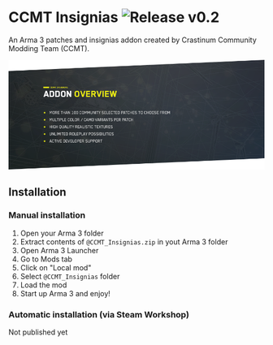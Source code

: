 # CCMT Insignias ![Release v0.2](https://img.shields.io/badge/release-v0.2-blue.svg?style=for-the-badge)
An Arma 3 patches and insignias addon created by Crastinum Community Modding Team (CCMT).

![Addon overview image](/img/github-section-1.png)

## Installation
### Manual installation
1. Open your Arma 3 folder 
2. Extract contents of `@CCMT_Insignias.zip` in yout Arma 3 folder
3. Open Arma 3 Launcher
4. Go to Mods tab
5. Click on "Local mod"
6. Select `@CCMT_Insignias` folder
7. Load the mod
8. Start up Arma 3 and enjoy!

### Automatic installation (via Steam Workshop)
Not published yet
